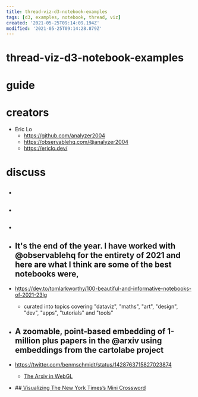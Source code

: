 ```yaml
---
title: thread-viz-d3-notebook-examples
tags: [d3, examples, notebook, thread, viz]
created: '2021-05-25T09:14:09.194Z'
modified: '2021-05-25T09:14:28.879Z'
---
```


# thread-viz-d3-notebook-examples

# guide

# creators
- Eric Lo
  - https://github.com/analyzer2004
  - https://observablehq.com/@analyzer2004
  - https://ericlo.dev/
# discuss
- ## 

- ## 

- ## 

- ## It's the end of the year. I have worked with @observablehq for the entirety of 2021 and here are what I think are some of the best notebooks were,  
- https://dev.to/tomlarkworthy/100-beautiful-and-informative-notebooks-of-2021-23lg
  - curated into topics covering "dataviz", "maths", "art", "design", "dev", "apps", "tutorials" and "tools"

- ## A zoomable, point-based embedding of 1-million plus papers in the @arxiv using embeddings from the cartolabe project
- https://twitter.com/benmschmidt/status/1428763715827023874
  - [The Arxiv in WebGL](https://observablehq.com/@bmschmidt/arxiv)

- ##[ Visualizing The New York Times’s Mini Crossword](https://observablehq.com/@observablehq/nyt-minis)
